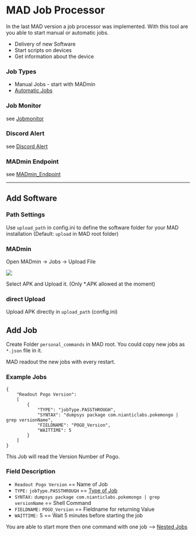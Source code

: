 # MAD Job Processor


In the last MAD version a job processor was implemented. With this tool are you able to start manual or automatic jobs.
- Delivery of new Software
- Start scripts on devices
- Get information about the device

### Job Types
- Manual Jobs - start with MADmin
- [Automatic Jobs](automatic_jobs)

### Job Monitor

see [Jobmonitor](job_monitor)

### Discord Alert

see [Discord Alert](discord_alert)

### MADmin Endpoint

see [MADmin_Endpoint](MADmin_Endpoint)

-----------------------------------------------

## Add Software

### Path Settings

Use `upload_path` in config.ini to define the software folder for your MAD installation 
(Default: `upload` in MAD root folder)

### MADmin

Open MADmin -> Jobs -> Upload File

![](../_static/jobs/MADmin_File_Upload.png)

Select APK and Upload it.
(Only *.APK allowed at the moment)

### direct Upload

Upload APK directly in `upload_path` (config.ini)

## Add Job

 Create Folder `personal_commands` in MAD root. You could copy new jobs as `*.json` file in it.

MAD readout the new jobs with every restart.

### Example Jobs

```
{
    "Readout Pogo Version":
    [
        {
            "TYPE": "jobType.PASSTHROUGH",
            "SYNTAX": "dumpsys package com.nianticlabs.pokemongo | grep versionName",
            "FIELDNAME": "POGO_Version",
            "WAITTIME": 5
        }
    ]
}
```

This Job will read the Version Number of Pogo.

### Field Description

- `Readout Pogo Version` == Name of Job
- `TYPE:` `jobType.PASSTHROUGH` == [Type of Job](jobtypes)
- `SYNTAX:` `dumpsys package com.nianticlabs.pokemongo | grep versionName` == Shell Command
- `FIELDNAME:` `POGO_Version` == Fieldname for returning Value
- `WAITTIME:` 5 == Wait 5 minutes before starting the job

You are able to start more then one command with one job --> [Nested Jobs](nested_jobs)

 
